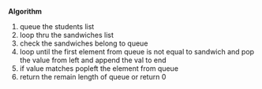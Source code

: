 **Algorithm**
1. queue the students list
2. loop thru the sandwiches list
3. check the sandwiches belong to queue
4. loop until the first element from queue is not equal to sandwich and pop the value from left and append the val to end
5. if value matches popleft the element from queue
6. return the remain length of queue or return 0